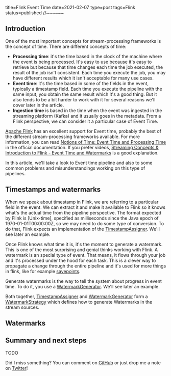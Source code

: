 title=Flink Event Time
date=2021-02-07
type=post
tags=Flink
status=published
//~~~~~~

## Introduction

One of the most important concepts for stream-processing frameworks is the
concept of time. There are different concepts of time:

- **Processing time**: it's the time based in the clock of the machine where
  the event is being processed. It's easy to use because it's easy to retrieve
  but because that time changes each time the job executed, the result of the
  job isn't consistent. Each time you execute the job, you may have different
  results which it isn't acceptable for many use cases.
- **Event time**: it's the time based in some of the fields in the event,
  typically a timestamp field. Each time you execute the pipeline with the same
  input, you obtain the same result which it's a good thing. But it also tends
  to be a bit harder to work with it for several reasons we'll cover later in
  the article.
- **Ingestion time** is based in the time when the event was ingested in the
  streaming platform (Kafka) and it usually goes in the metadata. From a Flink
  perspective, we can consider it a particular case of Event Time.

[Apache Flink] has an excellent support for Event time, probably the best of
the different stream-processing frameworks available. For more information, you
can read [Notions of Time: Event Time and Processing Time] in the official
documentation. If you prefer videos, [Streaming Concepts & Introduction to
Flink - Event Time and Watermarks] is a good explanation.

In this article, we'll take a look to Event time pipeline and also to some
common problems and misunderstandings working on this type of pipelines.

## Timestamps and watermarks

When we speak about timestamp in Flink, we are referring to a particular field
in the event.  We can extract it and make it available to Flink so it knows
what's the actual time from the pipeline perspective. The format expected by
Flink is [Unix-time], specified as milliseconds since the Java epoch of
1970-01-01T00:00:00Z, so we may need to do some type of conversion. To do that,
Flink expects an implementation of the [TimestampAssigner]. We'll see later an
example.

Once Flink knows what time it is, it's the moment to generate a watermark. This
is one of the most surprising and genial thinks working with Flink. A watermark
is an special type of event. That means, it flows through your job and it's
processed under the hood for each task. This is a clever way to propagate
a change through the entire pipeline and it's used for more things in flink,
like for example [savepoints].

Generate watermarks is the way to tell the system about progress in event time.
To do it, you use a [WatermarkGenerator]. We'll see later an example.

Both together, [TimestampAssigner] and [WatermarkGenerator] form
a [WatermarkStrategy] which defines how to generate Watermarks in the stream
sources.

## Watermarks

## Summary and next steps

TODO

Did I miss something? You can comment on [GitHub] or just drop me a note on
[Twitter]!

[Getting Started]: https://ci.apache.org/projects/flink/flink-docs-release-1.12/try-flink/local_installation.html
[Hands-on Training]:https://ci.apache.org/projects/flink/flink-docs-release-1.12/learn-flink/
[Flink Web Dashboard]: http://localhost:8081/
[using breakpoints]: https://www.jetbrains.com/help/idea/using-breakpoints.html
[Testing Flink Jobs]: https://ci.apache.org/projects/flink/flink-docs-stable/dev/stream/testing.html
[test complete jobs]: https://ci.apache.org/projects/flink/flink-docs-stable/dev/stream/testing.html#testing-flink-jobs
[official Flink training tests]: https://github.com/apache/flink-training/blob/master/ride-cleansing/src/test/java/org/apache/flink/training/exercises/ridecleansing/RideCleansingTest.java
[Profiling Tools and IntelliJ IDEA Ultimate]: https://blog.jetbrains.com/idea/2020/03/profiling-tools-and-intellij-idea-ultimate/
[VisualVMLauncher plugin]: https://github.com/krasa/VisualVMLauncher/
[VisualVM MBeans Browser]: https://visualvm.github.io/plugins.html
[Flink metrics]: https://ci.apache.org/projects/flink/flink-docs-release-1.12/ops/metrics.html#metrics
[GitHub repository]: https://github.com/antonmry/flink-playground

[Apache Flink]: https://flink.apache.org/
[GitHub]: https://github.com/antonmry/galiglobal/pull/37
[Twitter]: https://twitter.com/antonmry

[Notions of Time: Event Time and Processing Time]: https://ci.apache.org/projects/flink/flink-docs-release-1.12/concepts/timely-stream-processing.html#notions-of-time-event-time-and-processing-time
[Unix time]: https://en.wikipedia.org/wiki/Unix_time
[Streaming Concepts & Introduction to Flink - Event Time and Watermarks]: https://www.youtube.com/watch?v=QVDJFZVHZ3c

[TimestampAssigner]: https://ci.apache.org/projects/flink/flink-docs-stable/api/java/org/apache/flink/api/common/eventtime/TimestampAssigner.html
[savepoints]: https://ci.apache.org/projects/flink/flink-docs-stable/ops/state/savepoints.html
[WatermarkGenerator]: https://ci.apache.org/projects/flink/flink-docs-master/api/java/org/apache/flink/api/common/eventtime/WatermarkGenerator.html
[WatermarkStrategy]: https://ci.apache.org/projects/flink/flink-docs-release-1.12/api/java/org/apache/flink/api/common/eventtime/WatermarkStrategy.html
